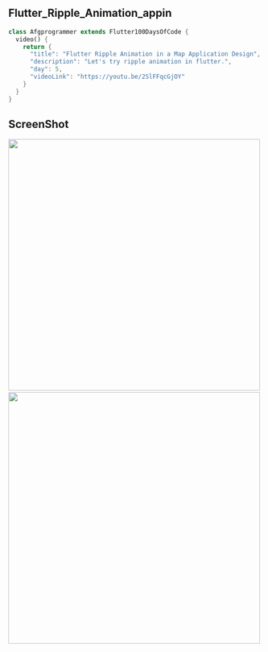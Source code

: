 ## Flutter_Ripple_Animation_appin

```dart
class Afgprogrammer extends Flutter100DaysOfCode {
  video() {
    return {
      "title": "Flutter Ripple Animation in a Map Application Design",
      "description": "Let's try ripple animation in flutter.",
      "day": 5,
      "videoLink": "https://youtu.be/2SlFFqcGjOY"
    }
  }
}
```

## ScreenShot

<img src="assets/screenshot/preview1.png" height="500em" />&nbsp;<img src="assets/screenshot/preview2.png" height="500em" />
